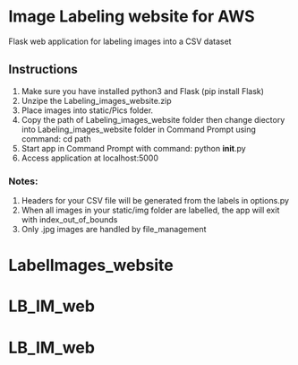 # Image Labeling website for AWS
Flask web application for labeling images into a CSV dataset

## Instructions
1. Make sure you have installed python3 and Flask (pip install Flask)
2. Unzipe the Labeling_images_website.zip
2. Place images into static/Pics folder.
3. Copy the path of Labeling_images_website folder then change diectory into Labeling_images_website folder in Command Prompt using command: cd path 
4. Start app in Command Prompt with command: python __init__.py
5. Access application at localhost:5000

### Notes:
1. Headers for your CSV file will be generated from the labels in options.py
2. When all images in your static/img folder are labelled, the app will exit with index_out_of_bounds
3. Only .jpg images are handled by file_management
# LabelImages_website
# LB_IM_web
# LB_IM_web
